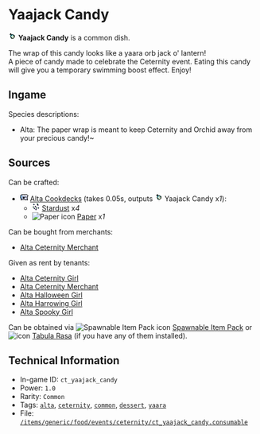 # Yaajack Candy

<img src="https://raw.githubusercontent.com/Ceterai/Enternia/main/items/generic/food/events/ceternity/ct_yaajack_candy.png" alt="Yaajack Candy icon" loading="lazy" width="auto" height="16px"/> **Yaajack Candy** is a common dish.

The wrap of this candy looks like a yaara orb jack o' lantern!  
A piece of candy made to celebrate the Ceternity event. Eating this candy will give you a temporary swimming boost effect. Enjoy!

## Ingame

Species descriptions:

- Alta: The paper wrap is meant to keep Ceternity and Orchid away from your precious candy!~

## Sources

Can be crafted:

- ![ ](https://raw.githubusercontent.com/Ceterai/Enternia/main/objects/alta/cooking/cookdecks/icon.png) [Alta Cookdecks](https://ceterai.github.io/MyEnternia/Wiki/AltaCookdecks) (takes 0.05s, outputs <img src="https://raw.githubusercontent.com/Ceterai/Enternia/main/items/generic/food/events/ceternity/ct_yaajack_candy.png" alt="Yaajack Candy icon" loading="lazy" width="auto" height="16px"/> Yaajack Candy x*1*):
  - <img src="https://raw.githubusercontent.com/Ceterai/Enternia/main/items/generic/crafting/ct_stardust.png" alt="Stardust icon" loading="lazy" width="auto" height="16px"/> [Stardust](https://ceterai.github.io/MyEnternia/Wiki/Stardust) x*4*
  - <img src="https://starbounder.org/mediawiki/images/b/b2/Paper.png" alt="Paper icon" loading="lazy" width="16px" height="16px"/> [Paper](https://starbounder.org/Paper) x*1*

Can be bought from merchants:

- [Alta Ceternity Merchant](https://ceterai.github.io/MyEnternia/Wiki/AltaCeternityMerchant)

Given as rent by tenants:

- [Alta Ceternity Girl](https://ceterai.github.io/MyEnternia/Wiki/AltaCeternityGirl)
- [Alta Ceternity Merchant](https://ceterai.github.io/MyEnternia/Wiki/AltaCeternityMerchant)
- [Alta Halloween Girl](https://ceterai.github.io/MyEnternia/Wiki/AltaHalloweenGirl)
- [Alta Harrowing Girl](https://ceterai.github.io/MyEnternia/Wiki/AltaHarrowingGirl)
- [Alta Spooky Girl](https://ceterai.github.io/MyEnternia/Wiki/AltaSpookyGirl)

Can be obtained via <img src="https://raw.githubusercontent.com/Silverfeelin/Starbound-SpawnableItemPack/master/interface/sip/iconSmall.png" alt="Spawnable Item Pack icon" width="18" height="14"/> [Spawnable Item Pack](https://steamcommunity.com/sharedfiles/filedetails/?id=733665104) or <img src="https://steamuserimages-a.akamaihd.net/ugc/263843960696222713/3EC9A7C005541F7D577EBCB8C5736B4EFC9973D6/" alt="icon" width="8" height="12"/> [Tabula Rasa](https://community.playstarbound.com/resources/the-tabula-rasa.3222/) (if you have any of them installed).

## Technical Information

- In-game ID: `ct_yaajack_candy`
- Power: `1.0`
- Rarity: `Common`
- Tags: [`alta`](https://ceterai.github.io/MyEnternia/Wiki/Tags/Alta), [`ceternity`](https://ceterai.github.io/MyEnternia/Wiki/Tags/Ceternity), [`common`](https://ceterai.github.io/MyEnternia/Wiki/Tags/Common), [`dessert`](https://ceterai.github.io/MyEnternia/Wiki/Tags/Dessert), [`yaara`](https://ceterai.github.io/MyEnternia/Wiki/Tags/Yaara)
- File: [`/items/generic/food/events/ceternity/ct_yaajack_candy.consumable`](https://github.com/Ceterai/Enternia/blob/main/items/generic/food/events/ceternity/ct_yaajack_candy.consumable)
